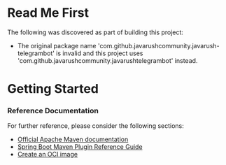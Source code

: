 # Read Me First
The following was discovered as part of building this project:

* The original package name 'com.github.javarushcommunity.javarush-telegrambot' is invalid and this project uses 'com.github.javarushcommunity.javarushtelegrambot' instead.

# Getting Started

### Reference Documentation
For further reference, please consider the following sections:

* [Official Apache Maven documentation](https://maven.apache.org/guides/index.html)
* [Spring Boot Maven Plugin Reference Guide](https://docs.spring.io/spring-boot/docs/2.7.3/maven-plugin/reference/html/)
* [Create an OCI image](https://docs.spring.io/spring-boot/docs/2.7.3/maven-plugin/reference/html/#build-image)

